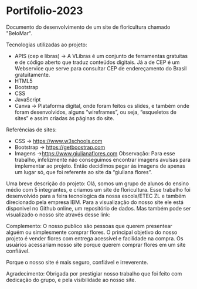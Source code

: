 # Portifolio-2023

Documento do desenvolvimento de um site de floricultura chamado "BeloMar".

Tecnologias utilizadas ao projeto:
- APIS (cep e libras) -> A VLibras é um conjunto de ferramentas gratuitas e de código aberto que traduz conteúdos digitais. Já a de CEP é um Webservice que serve para consultar CEP de endereçamento do Brasil gratuitamente.
- HTML5
- Bootstrap
- CSS
- JavaScript 
- Canva -> Plataforma digital, onde foram feitos os slides, e também onde foram desenvolvidos, alguns “wireframes”, ou seja, “esqueletos de sites” e assim criadas às páginas do site.

Referências de sites:
- CSS -> https://www.w3schools.com 
- Bootstrap -> https://getboostrap.com
- Imagens ->https://www.giulianaflores.com
Observação: Para esse trabalho, infelizmente não conseguimos encontrar imagens avulsas para implementar ao projeto. Então decidimos pegar às imagens de apenas um lugar só, que foi referente ao site da “giuliana flores”.

Uma breve descrição do projeto:
Olá, somos um grupo de alunos do ensino médio com 5 integrantes, e criamos um site de floricultura.
Esse trabalho foi desenvolvido para a feira tecnologica da nossa escola/ETEC ZL e também direcionado pela empresa IBM.
Para a visualização do nosso site ele está disponivel no Github online, um repositório de dados.
Mas também pode ser visualizado o nosso site através desse link:

Complemento:
O nosso publico são pessoas que querem presentear alguém ou simplesmente comprar flores.
O principal objetivo do nosso projeto é vender flores com entrega acessível e facilidade na compra.
Os usuários acessariam nosso site porque querem comprar flores em um site confiável.

Porque o nosso site é mais seguro, confiável e irreverente.

Agradecimento:
Obrigada por prestigiar nosso trabalho que foi feito com dedicação do grupo, e pela visibilidade ao nosso site.
